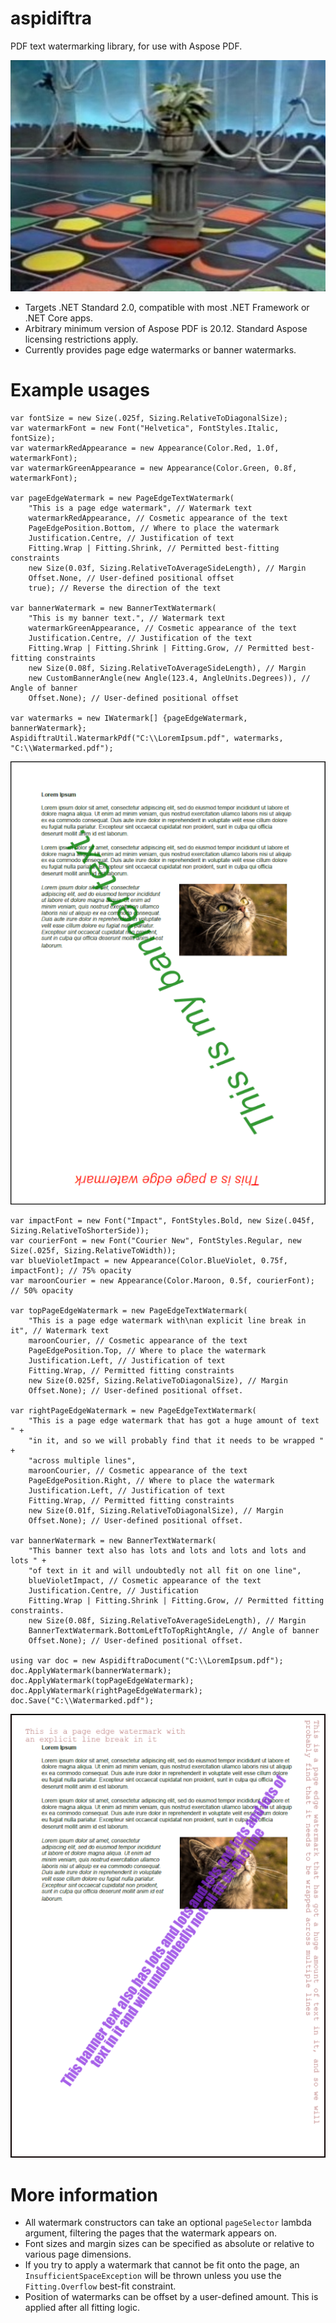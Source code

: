 # aspidiftra
PDF text watermarking library, for use with Aspose PDF.

![Uncle](https://raw.githubusercontent.com/peeveen/aspidiftra/master/media/uncle.jpg)

* Targets .NET Standard 2.0, compatible with most .NET Framework or .NET Core apps.
* Arbitrary minimum version of Aspose PDF is 20.12. Standard Aspose licensing restrictions apply.
* Currently provides page edge watermarks or banner watermarks.

# Example usages
```
var fontSize = new Size(.025f, Sizing.RelativeToDiagonalSize);
var watermarkFont = new Font("Helvetica", FontStyles.Italic, fontSize);
var watermarkRedAppearance = new Appearance(Color.Red, 1.0f, watermarkFont);
var watermarkGreenAppearance = new Appearance(Color.Green, 0.8f, watermarkFont);

var pageEdgeWatermark = new PageEdgeTextWatermark(
	"This is a page edge watermark", // Watermark text
	watermarkRedAppearance, // Cosmetic appearance of the text
	PageEdgePosition.Bottom, // Where to place the watermark
	Justification.Centre, // Justification of text
	Fitting.Wrap | Fitting.Shrink, // Permitted best-fitting constraints
	new Size(0.03f, Sizing.RelativeToAverageSideLength), // Margin
	Offset.None, // User-defined positional offset
	true); // Reverse the direction of the text

var bannerWatermark = new BannerTextWatermark(
	"This is my banner text.", // Watermark text
	watermarkGreenAppearance, // Cosmetic appearance of the text
	Justification.Centre, // Justification of the text
	Fitting.Wrap | Fitting.Shrink | Fitting.Grow, // Permitted best-fitting constraints
	new Size(0.08f, Sizing.RelativeToAverageSideLength), // Margin
	new CustomBannerAngle(new Angle(123.4, AngleUnits.Degrees)), // Angle of banner
	Offset.None); // User-defined positional offset

var watermarks = new IWatermark[] {pageEdgeWatermark, bannerWatermark};
AspidiftraUtil.WatermarkPdf("C:\\LoremIpsum.pdf", watermarks, "C:\\Watermarked.pdf");
```
![AspidiftraSample1](https://raw.githubusercontent.com/peeveen/aspidiftra/master/media/watermarkedDocument1.png)
```
var impactFont = new Font("Impact", FontStyles.Bold, new Size(.045f, Sizing.RelativeToShorterSide));
var courierFont = new Font("Courier New", FontStyles.Regular, new Size(.025f, Sizing.RelativeToWidth));
var blueVioletImpact = new Appearance(Color.BlueViolet, 0.75f, impactFont); // 75% opacity
var maroonCourier = new Appearance(Color.Maroon, 0.5f, courierFont); // 50% opacity

var topPageEdgeWatermark = new PageEdgeTextWatermark(
	"This is a page edge watermark with\nan explicit line break in it", // Watermark text
	maroonCourier, // Cosmetic appearance of the text
	PageEdgePosition.Top, // Where to place the watermark
	Justification.Left, // Justification of text
	Fitting.Wrap, // Permitted fitting constraints
	new Size(0.025f, Sizing.RelativeToDiagonalSize), // Margin
	Offset.None); // User-defined positional offset.

var rightPageEdgeWatermark = new PageEdgeTextWatermark(
	"This is a page edge watermark that has got a huge amount of text " +
	"in it, and so we will probably find that it needs to be wrapped " +
	"across multiple lines",
	maroonCourier, // Cosmetic appearance of the text
	PageEdgePosition.Right, // Where to place the watermark
	Justification.Left, // Justification of text
	Fitting.Wrap, // Permitted fitting constraints
	new Size(0.01f, Sizing.RelativeToDiagonalSize), // Margin
	Offset.None); // User-defined positional offset.

var bannerWatermark = new BannerTextWatermark(
	"This banner text also has lots and lots and lots and lots and lots " +
	"of text in it and will undoubtedly not all fit on one line",
	blueVioletImpact, // Cosmetic appearance of the text
	Justification.Centre, // Justification
	Fitting.Wrap | Fitting.Shrink | Fitting.Grow, // Permitted fitting constraints.
	new Size(0.08f, Sizing.RelativeToAverageSideLength), // Margin
	BannerTextWatermark.BottomLeftToTopRightAngle, // Angle of banner
	Offset.None); // User-defined positional offset.

using var doc = new AspidiftraDocument("C:\\LoremIpsum.pdf");
doc.ApplyWatermark(bannerWatermark);
doc.ApplyWatermark(topPageEdgeWatermark);
doc.ApplyWatermark(rightPageEdgeWatermark);
doc.Save("C:\\Watermarked.pdf");
```
![AspidiftraSample2](https://raw.githubusercontent.com/peeveen/aspidiftra/master/media/watermarkedDocument2.png)

# More information
* All watermark constructors can take an optional `pageSelector` lambda argument, filtering the pages that the watermark appears on.
* Font sizes and margin sizes can be specified as absolute or relative to various page dimensions.
* If you try to apply a watermark that cannot be fit onto the page, an `InsufficientSpaceException` will be thrown unless you use the `Fitting.Overflow` best-fit constraint.
* Position of watermarks can be offset by a user-defined amount. This is applied after all fitting logic.
